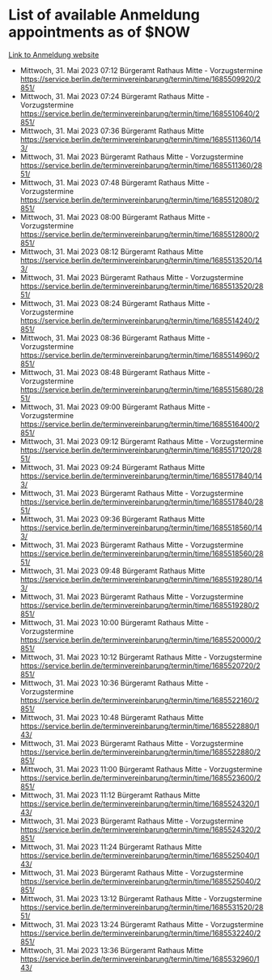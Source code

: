 # List of available Anmeldung appointments as of $NOW
[Link to Anmeldung website](https://service.berlin.de/terminvereinbarung/termin/tag.php?termin=1&anliegen[]=120686&dienstleisterlist=122210,122217,327316,122219,327312,122227,327314,122231,327346,122243,327348,122254,122252,329742,122260,329745,122262,329748,122271,327278,122273,327274,122277,327276,330436,122280,327294,122282,327290,122284,327292,122291,327270,122285,327266,122286,327264,122296,327268,150230,329760,122297,327286,122294,327284,122312,329763,122314,329775,122304,327330,122311,327334,122309,327332,317869,122281,327352,122279,329772,122283,122276,327324,122274,327326,122267,329766,122246,327318,122251,327320,122257,327322,122208,327298,122226,327300&herkunft=http%3A%2F%2Fservice.berlin.de%2Fdienstleistung%2F120686%2F)
- Mittwoch, 31. Mai 2023 07:12 Bürgeramt Rathaus Mitte - Vorzugstermine https://service.berlin.de/terminvereinbarung/termin/time/1685509920/2851/
- Mittwoch, 31. Mai 2023 07:24 Bürgeramt Rathaus Mitte - Vorzugstermine https://service.berlin.de/terminvereinbarung/termin/time/1685510640/2851/
- Mittwoch, 31. Mai 2023 07:36 Bürgeramt Rathaus Mitte https://service.berlin.de/terminvereinbarung/termin/time/1685511360/143/
- Mittwoch, 31. Mai 2023  Bürgeramt Rathaus Mitte - Vorzugstermine https://service.berlin.de/terminvereinbarung/termin/time/1685511360/2851/
- Mittwoch, 31. Mai 2023 07:48 Bürgeramt Rathaus Mitte - Vorzugstermine https://service.berlin.de/terminvereinbarung/termin/time/1685512080/2851/
- Mittwoch, 31. Mai 2023 08:00 Bürgeramt Rathaus Mitte - Vorzugstermine https://service.berlin.de/terminvereinbarung/termin/time/1685512800/2851/
- Mittwoch, 31. Mai 2023 08:12 Bürgeramt Rathaus Mitte https://service.berlin.de/terminvereinbarung/termin/time/1685513520/143/
- Mittwoch, 31. Mai 2023  Bürgeramt Rathaus Mitte - Vorzugstermine https://service.berlin.de/terminvereinbarung/termin/time/1685513520/2851/
- Mittwoch, 31. Mai 2023 08:24 Bürgeramt Rathaus Mitte - Vorzugstermine https://service.berlin.de/terminvereinbarung/termin/time/1685514240/2851/
- Mittwoch, 31. Mai 2023 08:36 Bürgeramt Rathaus Mitte - Vorzugstermine https://service.berlin.de/terminvereinbarung/termin/time/1685514960/2851/
- Mittwoch, 31. Mai 2023 08:48 Bürgeramt Rathaus Mitte - Vorzugstermine https://service.berlin.de/terminvereinbarung/termin/time/1685515680/2851/
- Mittwoch, 31. Mai 2023 09:00 Bürgeramt Rathaus Mitte - Vorzugstermine https://service.berlin.de/terminvereinbarung/termin/time/1685516400/2851/
- Mittwoch, 31. Mai 2023 09:12 Bürgeramt Rathaus Mitte - Vorzugstermine https://service.berlin.de/terminvereinbarung/termin/time/1685517120/2851/
- Mittwoch, 31. Mai 2023 09:24 Bürgeramt Rathaus Mitte https://service.berlin.de/terminvereinbarung/termin/time/1685517840/143/
- Mittwoch, 31. Mai 2023  Bürgeramt Rathaus Mitte - Vorzugstermine https://service.berlin.de/terminvereinbarung/termin/time/1685517840/2851/
- Mittwoch, 31. Mai 2023 09:36 Bürgeramt Rathaus Mitte https://service.berlin.de/terminvereinbarung/termin/time/1685518560/143/
- Mittwoch, 31. Mai 2023  Bürgeramt Rathaus Mitte - Vorzugstermine https://service.berlin.de/terminvereinbarung/termin/time/1685518560/2851/
- Mittwoch, 31. Mai 2023 09:48 Bürgeramt Rathaus Mitte https://service.berlin.de/terminvereinbarung/termin/time/1685519280/143/
- Mittwoch, 31. Mai 2023  Bürgeramt Rathaus Mitte - Vorzugstermine https://service.berlin.de/terminvereinbarung/termin/time/1685519280/2851/
- Mittwoch, 31. Mai 2023 10:00 Bürgeramt Rathaus Mitte - Vorzugstermine https://service.berlin.de/terminvereinbarung/termin/time/1685520000/2851/
- Mittwoch, 31. Mai 2023 10:12 Bürgeramt Rathaus Mitte - Vorzugstermine https://service.berlin.de/terminvereinbarung/termin/time/1685520720/2851/
- Mittwoch, 31. Mai 2023 10:36 Bürgeramt Rathaus Mitte - Vorzugstermine https://service.berlin.de/terminvereinbarung/termin/time/1685522160/2851/
- Mittwoch, 31. Mai 2023 10:48 Bürgeramt Rathaus Mitte https://service.berlin.de/terminvereinbarung/termin/time/1685522880/143/
- Mittwoch, 31. Mai 2023  Bürgeramt Rathaus Mitte - Vorzugstermine https://service.berlin.de/terminvereinbarung/termin/time/1685522880/2851/
- Mittwoch, 31. Mai 2023 11:00 Bürgeramt Rathaus Mitte - Vorzugstermine https://service.berlin.de/terminvereinbarung/termin/time/1685523600/2851/
- Mittwoch, 31. Mai 2023 11:12 Bürgeramt Rathaus Mitte https://service.berlin.de/terminvereinbarung/termin/time/1685524320/143/
- Mittwoch, 31. Mai 2023  Bürgeramt Rathaus Mitte - Vorzugstermine https://service.berlin.de/terminvereinbarung/termin/time/1685524320/2851/
- Mittwoch, 31. Mai 2023 11:24 Bürgeramt Rathaus Mitte https://service.berlin.de/terminvereinbarung/termin/time/1685525040/143/
- Mittwoch, 31. Mai 2023  Bürgeramt Rathaus Mitte - Vorzugstermine https://service.berlin.de/terminvereinbarung/termin/time/1685525040/2851/
- Mittwoch, 31. Mai 2023 13:12 Bürgeramt Rathaus Mitte - Vorzugstermine https://service.berlin.de/terminvereinbarung/termin/time/1685531520/2851/
- Mittwoch, 31. Mai 2023 13:24 Bürgeramt Rathaus Mitte - Vorzugstermine https://service.berlin.de/terminvereinbarung/termin/time/1685532240/2851/
- Mittwoch, 31. Mai 2023 13:36 Bürgeramt Rathaus Mitte https://service.berlin.de/terminvereinbarung/termin/time/1685532960/143/
